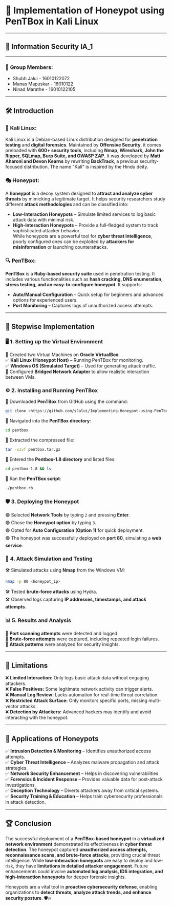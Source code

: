 # 🚀 **Implementation of Honeypot using PenTBox in Kali Linux**  
---  
## 🔐 **Information Security IA_1**  
---  
### 👥 **Group Members:**  
- Shubh Jalui - 16010122072 
- Manas Mapuskar - 16010122 
- Ninad Marathe - 16010122105
---  
## 🛠 **Introduction**  
### 🐧 **Kali Linux:**  
Kali Linux is a Debian-based Linux distribution designed for **penetration testing** and **digital forensics**. Maintained by **Offensive Security**, it comes preloaded with **600+ security tools**, including **Nmap, Wireshark, John the Ripper, SQLmap, Burp Suite, and OWASP ZAP**. It was developed by **Mati Aharoni and Devon Kearns** by rewriting **BackTrack**, a previous security-focused distribution. The name "Kali" is inspired by the Hindu deity.  
  
### 🎭 **Honeypot:**  
A **honeypot** is a decoy system designed to **attract and analyze cyber threats** by mimicking a legitimate target. It helps security researchers study different **attack methodologies** and can be classified into:  
- **Low-Interaction Honeypots** – Simulate limited services to log basic attack data with minimal risk.  
- **High-Interaction Honeypots** – Provide a full-fledged system to track sophisticated attacker behavior.  
While honeypots are a powerful tool for **cyber threat intelligence**, poorly configured ones can be exploited by **attackers for misinformation** or launching counterattacks.  
  
### 🔍 **PenTBox:**  
**PenTBox** is a **Ruby-based security suite** used in penetration testing. It includes various functionalities such as **hash cracking, DNS enumeration, stress testing, and an easy-to-configure honeypot**. It supports:  
- **Auto/Manual Configuration** – Quick setup for beginners and advanced options for experienced users.  
- **Port Monitoring** – Captures logs of unauthorized access attempts.  
  
---  
## 📜 **Stepwise Implementation**  
### 🖥 **1. Setting up the Virtual Environment**  
🔹 Created two Virtual Machines on **Oracle VirtualBox**:  
✅ **Kali Linux (Honeypot Host)** – Running PenTBox for monitoring.  
✅ **Windows OS (Simulated Target)** – Used for generating attack traffic.  
🔹 Configured **Bridged Network Adapter** to allow realistic interaction between VMs.  
  
### ⚙ **2. Installing and Running PenTBox**  
🔸 Downloaded **PenTBox** from GitHub using the command:  
```bash  
git clone <https://github.com/sJalui/Implementing-Honeypot-using-PenTbox-in-Kali-Linux>  
```  
🔸 Navigated into the **PenTBox directory**:  
```bash  
cd pentbox  
```  
🔸 Extracted the compressed file:  
```bash  
tar -xzvf pentbox.tar.gz  
```  
🔸 Entered the **Pentbox-1.8 directory** and listed files:  
```bash  
cd pentbox-1.8 && ls  
```  
🔸 Ran the **PenTBox script**:  
```bash  
./pentbox.rb  
```  
  
### 🛡 **3. Deploying the Honeypot**  
🟢 Selected **Network Tools** by typing `2` and pressing **Enter**.  
🟢 Chose the **Honeypot option** by typing `3`.  
🟢 Opted for **Auto Configuration (Option 1)** for quick deployment.  
🟢 The honeypot was successfully deployed on **port 80**, simulating a **web service**.  
  
### 🏹 **4. Attack Simulation and Testing**  
🛠 Simulated attacks using **Nmap** from the Windows VM:  
```bash  
nmap -p 80 <honeypot_ip>  
```  
🛠 Tested **brute-force attacks** using Hydra.  
🛠 Observed logs capturing **IP addresses, timestamps, and attack attempts**.  
  
### 📊 **5. Results and Analysis**  
📌 **Port scanning attempts** were detected and logged.  
📌 **Brute-force attempts** were captured, including repeated login failures.  
📌 **Attack patterns** were analyzed for security insights.  
  
---  
## 🚧 **Limitations**  
❌ **Limited Interaction:** Only logs basic attack data without engaging attackers.  
❌ **False Positives:** Some legitimate network activity can trigger alerts.  
❌ **Manual Log Review:** Lacks automation for real-time threat correlation.  
❌ **Restricted Attack Surface:** Only monitors specific ports, missing multi-vector attacks.  
❌ **Detection by Attackers:** Advanced hackers may identify and avoid interacting with the honeypot.  
  
---  
## 🎯 **Applications of Honeypots**  
✅ **Intrusion Detection & Monitoring** – Identifies unauthorized access attempts.  
✅ **Cyber Threat Intelligence** – Analyzes malware propagation and attack strategies.  
✅ **Network Security Enhancement** – Helps in discovering vulnerabilities.  
✅ **Forensics & Incident Response** – Provides valuable data for post-attack investigations.  
✅ **Deception Technology** – Diverts attackers away from critical systems.  
✅ **Security Training & Education** – Helps train cybersecurity professionals in attack detection.  
  
---  
## 🏆 **Conclusion**  
The successful deployment of a **PenTBox-based honeypot** in a **virtualized network environment** demonstrated its effectiveness in **cyber threat detection**. The honeypot captured **unauthorized access attempts, reconnaissance scans, and brute-force attacks**, providing crucial threat intelligence. While **low-interaction honeypots** are easy to deploy and low-risk, they have **limitations in detailed attacker engagement**. Future enhancements could involve **automated log analysis, IDS integration, and high-interaction honeypots** for deeper forensic insights.  

Honeypots are a vital tool in **proactive cybersecurity defense**, enabling organizations to **detect threats, analyze attack trends, and enhance security posture**. 🛡🔥

